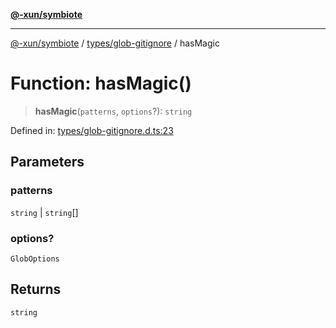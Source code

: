 [**@-xun/symbiote**](../../../README.md)

***

[@-xun/symbiote](../../../README.md) / [types/glob-gitignore](../README.md) / hasMagic

# Function: hasMagic()

> **hasMagic**(`patterns`, `options`?): `string`

Defined in: [types/glob-gitignore.d.ts:23](https://github.com/Xunnamius/symbiote/blob/130931259fdc2fa9b7d2a06a4f7ac8fdd407e67a/types/glob-gitignore.d.ts#L23)

## Parameters

### patterns

`string` | `string`[]

### options?

`GlobOptions`

## Returns

`string`
